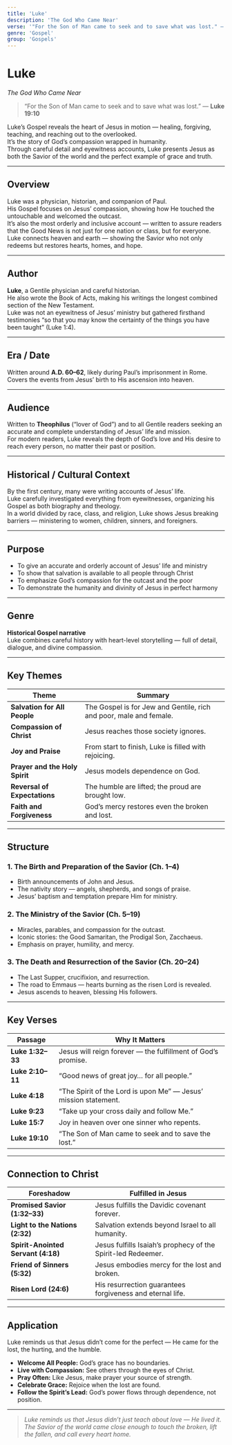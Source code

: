 ```yaml
---
title: 'Luke'
description: 'The God Who Came Near'
verse: '"For the Son of Man came to seek and to save what was lost." — Luke 19:10'
genre: 'Gospel'
group: 'Gospels'
---
```


# Luke  
*The God Who Came Near*

> “For the Son of Man came to seek and to save what was lost.” — **Luke 19:10**

Luke’s Gospel reveals the heart of Jesus in motion — healing, forgiving, teaching, and reaching out to the overlooked.  
It’s the story of God’s compassion wrapped in humanity.  
Through careful detail and eyewitness accounts, Luke presents Jesus as both the Savior of the world and the perfect example of grace and truth.

---

## Overview  
Luke was a physician, historian, and companion of Paul.  
His Gospel focuses on Jesus’ compassion, showing how He touched the untouchable and welcomed the outcast.  
It’s also the most orderly and inclusive account — written to assure readers that the Good News is not just for one nation or class, but for everyone.  
Luke connects heaven and earth — showing the Savior who not only redeems but restores hearts, homes, and hope.

---

## Author  
**Luke**, a Gentile physician and careful historian.  
He also wrote the Book of Acts, making his writings the longest combined section of the New Testament.  
Luke was not an eyewitness of Jesus’ ministry but gathered firsthand testimonies “so that you may know the certainty of the things you have been taught” (Luke 1:4).

---

## Era / Date  
Written around **A.D. 60–62**, likely during Paul’s imprisonment in Rome.  
Covers the events from Jesus’ birth to His ascension into heaven.

---

## Audience  
Written to **Theophilus** (“lover of God”) and to all Gentile readers seeking an accurate and complete understanding of Jesus’ life and mission.  
For modern readers, Luke reveals the depth of God’s love and His desire to reach every person, no matter their past or position.

---

## Historical / Cultural Context  
By the first century, many were writing accounts of Jesus’ life.  
Luke carefully investigated everything from eyewitnesses, organizing his Gospel as both biography and theology.  
In a world divided by race, class, and religion, Luke shows Jesus breaking barriers — ministering to women, children, sinners, and foreigners.

---

## Purpose  
- To give an accurate and orderly account of Jesus’ life and ministry  
- To show that salvation is available to all people through Christ  
- To emphasize God’s compassion for the outcast and the poor  
- To demonstrate the humanity and divinity of Jesus in perfect harmony  

---

## Genre  
**Historical Gospel narrative**  
Luke combines careful history with heart-level storytelling — full of detail, dialogue, and divine compassion.

---

## Key Themes  

| Theme | Summary |
|-------|----------|
| **Salvation for All People** | The Gospel is for Jew and Gentile, rich and poor, male and female. |
| **Compassion of Christ** | Jesus reaches those society ignores. |
| **Joy and Praise** | From start to finish, Luke is filled with rejoicing. |
| **Prayer and the Holy Spirit** | Jesus models dependence on God. |
| **Reversal of Expectations** | The humble are lifted; the proud are brought low. |
| **Faith and Forgiveness** | God’s mercy restores even the broken and lost. |

---

## Structure  

### 1. The Birth and Preparation of the Savior (Ch. 1–4)
- Birth announcements of John and Jesus.  
- The nativity story — angels, shepherds, and songs of praise.  
- Jesus’ baptism and temptation prepare Him for ministry.  

### 2. The Ministry of the Savior (Ch. 5–19)
- Miracles, parables, and compassion for the outcast.  
- Iconic stories: the Good Samaritan, the Prodigal Son, Zacchaeus.  
- Emphasis on prayer, humility, and mercy.  

### 3. The Death and Resurrection of the Savior (Ch. 20–24)
- The Last Supper, crucifixion, and resurrection.  
- The road to Emmaus — hearts burning as the risen Lord is revealed.  
- Jesus ascends to heaven, blessing His followers.  

---

## Key Verses  

| Passage | Why It Matters |
|----------|----------------|
| **Luke 1:32–33** | Jesus will reign forever — the fulfillment of God’s promise. |
| **Luke 2:10–11** | “Good news of great joy… for all people.” |
| **Luke 4:18** | “The Spirit of the Lord is upon Me” — Jesus’ mission statement. |
| **Luke 9:23** | “Take up your cross daily and follow Me.” |
| **Luke 15:7** | Joy in heaven over one sinner who repents. |
| **Luke 19:10** | “The Son of Man came to seek and to save the lost.” |

---

## Connection to Christ  

| Foreshadow | Fulfilled in Jesus |
|-------------|-------------------|
| **Promised Savior (1:32–33)** | Jesus fulfills the Davidic covenant forever. |
| **Light to the Nations (2:32)** | Salvation extends beyond Israel to all humanity. |
| **Spirit-Anointed Servant (4:18)** | Jesus fulfills Isaiah’s prophecy of the Spirit-led Redeemer. |
| **Friend of Sinners (5:32)** | Jesus embodies mercy for the lost and broken. |
| **Risen Lord (24:6)** | His resurrection guarantees forgiveness and eternal life. |

---

## Application  
Luke reminds us that Jesus didn’t come for the perfect — He came for the lost, the hurting, and the humble.  
- **Welcome All People:** God’s grace has no boundaries.  
- **Live with Compassion:** See others through the eyes of Christ.  
- **Pray Often:** Like Jesus, make prayer your source of strength.  
- **Celebrate Grace:** Rejoice when the lost are found.  
- **Follow the Spirit’s Lead:** God’s power flows through dependence, not position.  

---

> *Luke reminds us that Jesus didn’t just teach about love — He lived it. The Savior of the world came close enough to touch the broken, lift the fallen, and call every heart home.*
